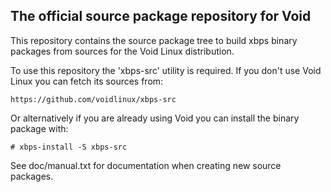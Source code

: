 ## The official source package repository for Void

This repository contains the source package tree to build xbps binary
packages from sources for the Void Linux distribution.

To use this repository the 'xbps-src' utility is required. If you don't use
Void Linux you can fetch its sources from:

	https://github.com/voidlinux/xbps-src

Or alternatively if you are already using Void you can install
the binary package with:

	# xbps-install -S xbps-src

See doc/manual.txt for documentation when creating new source packages.
